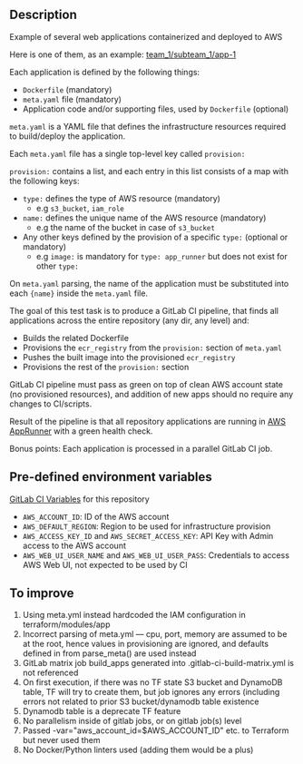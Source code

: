 ## Description

Example of several web applications containerized and deployed to AWS

Here is one of them, as an example: [team_1/subteam_1/app-1](team_1/subteam_1/app-1)

Each application is defined by the following things:

* `Dockerfile` (mandatory)
* `meta.yaml` file (mandatory)
* Application code and/or supporting files, used by `Dockerfile` (optional)

`meta.yaml` is a YAML file that defines the infrastructure resources required to build/deploy the application.

Each `meta.yaml` file has a single top-level key called `provision:`

`provision:` contains a list, and each entry in this list consists of a map with the following keys:

* `type:` defines the type of AWS resource (mandatory)
  * e.g `s3_bucket`, `iam_role`
* `name:` defines the unique name of the AWS resource (mandatory)
  * e.g the name of the bucket in case of `s3_bucket`
* Any other keys defined by the provision of a specific `type:` (optional or mandatory)
  * e.g `image:` is mandatory for `type: app_runner` but does not exist for other `type:`

On `meta.yaml` parsing, the name of the application must be substituted into each `{name}` inside the `meta.yaml` file.

The goal of this test task is to produce a GitLab CI pipeline, that finds all applications across the entire repository (any dir, any level) and:

* Builds the related Dockerfile
* Provisions the `ecr_registry` from the `provision:` section of `meta.yaml`
* Pushes the built image into the provisioned `ecr_registry`
* Provisions the rest of the `provision:` section

GitLab CI pipeline must pass as green on top of clean AWS account state (no provisioned resources), and addition of new apps should no require any changes to CI/scripts.

Result of the pipeline is that all repository applications are running in [AWS AppRunner](https://aws.amazon.com/apprunner/) with a green health check.

Bonus points: Each application is processed in a parallel GitLab CI job.

## Pre-defined environment variables

[GitLab CI Variables](https://gitlab.com/nikita.savitsky1/behavox-platform-sre-test-task-561d34da/-/settings/ci_cd#js-cicd-variables-settings) for this repository

* `AWS_ACCOUNT_ID`: ID of the AWS account
* `AWS_DEFAULT_REGION`: Region to be used for infrastructure provision
* `AWS_ACCESS_KEY_ID` and `AWS_SECRET_ACCESS_KEY`: API Key with Admin access to the AWS account
* `AWS_WEB_UI_USER_NAME` and `AWS_WEB_UI_USER_PASS`: Credentials to access AWS Web UI, not expected to be used by CI

## To improve

1. Using meta.yml instead hardcoded the IAM configuration in terraform/modules/app
2. Incorrect parsing of meta.yml — cpu, port, memory are assumed to be at the root, hence values in provisioning are ignored, and defaults defined in from parse_meta() are used instead
3. GitLab matrix job build_apps generated into .gitlab-ci-build-matrix.yml is not referenced
4. On first execution, if there was no TF state S3 bucket and DynamoDB table, TF will try to create them, but job ignores any errors (including errors not related to prior S3 bucket/dynamodb table existence
5. Dynamodb table is a deprecate TF feature
6. No parallelism inside of gitlab jobs, or on gitlab job(s) level
7. Passed -var="aws_account_id=$AWS_ACCOUNT_ID" etc. to Terraform but never used them
8. No Docker/Python linters used (adding them would be a plus)
